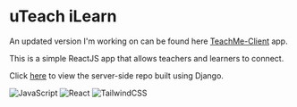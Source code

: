 # uTeach iLearn

An updated version I'm working on can be found here [TeachMe-Client](https://github.com/calebwagner/TeachMe-Client) app.

This is a simple ReactJS app that allows teachers and learners to connect.

Click [here](https://github.com/calebwagner/uteach-ilearn-server) to view the server-side repo built using Django.

![JavaScript](https://img.shields.io/badge/javascript%20-%23323330.svg?&style=for-the-badge&logo=javascript&logoColor=%23F7DF1E) 
![React](https://img.shields.io/badge/react%20-%2320232a.svg?&style=for-the-badge&logo=react&logoColor=%2361DAFB)
![TailwindCSS](https://img.shields.io/badge/tailwindcss-%2338B2AC.svg?style=for-the-badge&logo=tailwind-css&logoColor=white)
